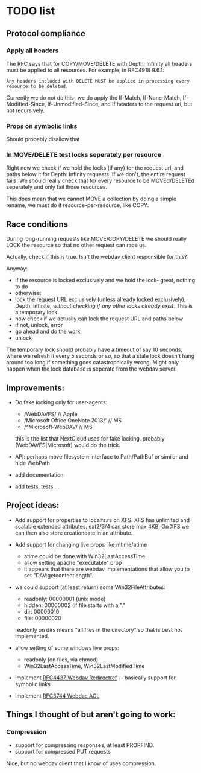
# TODO list

## Protocol compliance

### Apply all headers

The RFC says that for COPY/MOVE/DELETE with Depth: Infinity all headers
must be applied to all resources. For example, in RFC4918 9.6.1:

```
Any headers included with DELETE MUST be applied in processing every resource to be deleted.
```

Currently we do not do this- we do apply the If-Match, If-None-Match, If-Modified-Since,
If-Unmodified-Since, and If headers to the request url, but not recursively.

### Props on symbolic links

Should probably disallow that

### In MOVE/DELETE test locks seperately per resource

Right now we check if we hold the locks (if any) for the request url, and paths
below it for Depth: Infinity requests. If we don't, the entire request fails. We
should really check that for every resource to be MOVEd/DELETEd seperately
and only fail those resources.

This does mean that we cannot MOVE a collection by doing a simple rename, we must
do it resource-per-resource, like COPY.

## Race conditions

During long-running requests like MOVE/COPY/DELETE we should really LOCK the resource
so that no other request can race us.

Actually, check if this is true. Isn't the webdav client responsible for this?

Anyway:

- if the resource is locked exclusively and we hold the lock- great, nothing to do
- otherwise:
- lock the request URL exclusively (unless already locked exclusively), Depth: infinite,
  _without checking if any other locks already exist_. This is a temporary lock.
- now check if we actually can lock the request URL and paths below
- if not, unlock, error
- go ahead and do the work
- unlock

The temporary lock should probably have a timeout of say 10 seconds, where we
refresh it every 5 seconds or so, so that a stale lock doesn't hang around
too long if something goes catastrophically wrong. Might only happen when
the lock database is seperate from the webdav server.

## Improvements:

- Do fake locking only for user-agents:

  - /WebDAVFS/					// Apple
  - /Microsoft Office OneNote 2013/'		// MS
  - /^Microsoft-WebDAV/				// MS

  this is the list that NextCloud uses for fake locking.
  probably (WebDAVFS|Microsoft) would do the trick.

- API: perhaps move filesystem interface to Path/PathBuf or similar and hide WebPath

- add documentation
- add tests, tests ...

## Project ideas:

- Add support for properties to localfs.rs on XFS. XFS has unlimited and
  scalable extended attributes. ext2/3/4 can store max 4KB. On XFS we can
  then also store creationdate in an attribute.

- Add support for changing live props like mtime/atime
  - atime could be done with Win32LastAccessTime
  - allow setting apache "executable" prop
  - it appears that there are webdav implementations that allow
    you to set "DAV:getcontentlength".

- we could support (at least return) some Win32FileAttributes:
  - readonly:  00000001   (unix mode)
  - hidden:    00000002   (if file starts with a "."
  - dir:       00000010
  - file:      00000020

  readonly on dirs means "all files in the directory" so that
  is best not implemented.

- allow setting of some windows live props:
  - readonly (on files, via chmod)
  - Win32LastAccessTime, Win32LastModifiedTime
 
- implement [RFC4437 Webdav Redirectref](https://tools.ietf.org/html/rfc4437) -- basically support for symbolic links

- implement [RFC3744 Webdac ACL](https://tools.ietf.org/html/rfc3744)

## Things I thought of but aren't going to work:

### Compression

- support for compressing responses, at least PROPFIND.
- support for compressed PUT requests

Nice, but no webdav client that I know of uses compression.

